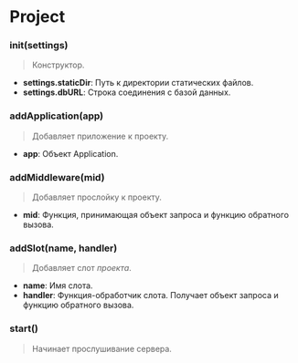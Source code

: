 # Project

### init(settings)
> Конструктор.

* **settings.staticDir**: Путь к директории статических файлов.
* **settings.dbURL**: Строка соединения с базой данных.

### addApplication(app)
> Добавляет приложение к проекту.

* **app**: Объект Application.

### addMiddleware(mid)
> Добавляет прослойку к проекту.

* **mid**: Функция, принимающая объект запроса и функцию обратного вызова.

### addSlot(name, handler)
> Добавляет слот *проекта*.

* **name**: Имя слота.
* **handler**: Функция-обработчик слота. Получает объект запроса и функцию обратного вызова.

### start()
> Начинает прослушивание сервера.